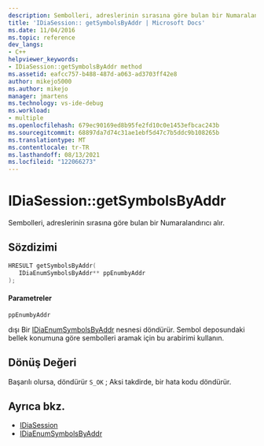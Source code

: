 ```yaml
---
description: Sembolleri, adreslerinin sırasına göre bulan bir Numaralandırıcı alır.
title: 'IDiaSession:: getSymbolsByAddr | Microsoft Docs'
ms.date: 11/04/2016
ms.topic: reference
dev_langs:
- C++
helpviewer_keywords:
- IDiaSession::getSymbolsByAddr method
ms.assetid: eafcc757-b488-487d-a063-ad3703ff42e8
author: mikejo5000
ms.author: mikejo
manager: jmartens
ms.technology: vs-ide-debug
ms.workload:
- multiple
ms.openlocfilehash: 679ec90169ed8b95fe2fd10c0e1453efbcac243b
ms.sourcegitcommit: 68897da7d74c31ae1ebf5d47c7b5ddc9b108265b
ms.translationtype: MT
ms.contentlocale: tr-TR
ms.lasthandoff: 08/13/2021
ms.locfileid: "122066273"
---
```

# <a name="idiasessiongetsymbolsbyaddr"></a>IDiaSession::getSymbolsByAddr
Sembolleri, adreslerinin sırasına göre bulan bir Numaralandırıcı alır.

## <a name="syntax"></a>Sözdizimi

```C++
HRESULT getSymbolsByAddr( 
   IDiaEnumSymbolsByAddr** ppEnumbyAddr
);
```

#### <a name="parameters"></a>Parametreler
 `ppEnumbyAddr`

dışı Bir [IDiaEnumSymbolsByAddr](../../debugger/debug-interface-access/idiaenumsymbolsbyaddr.md) nesnesi döndürür. Sembol deposundaki bellek konumuna göre sembolleri aramak için bu arabirimi kullanın.

## <a name="return-value"></a>Dönüş Değeri
 Başarılı olursa, döndürür `S_OK` ; Aksi takdirde, bir hata kodu döndürür.

## <a name="see-also"></a>Ayrıca bkz.
- [IDiaSession](../../debugger/debug-interface-access/idiasession.md)
- [IDiaEnumSymbolsByAddr](../../debugger/debug-interface-access/idiaenumsymbolsbyaddr.md)
